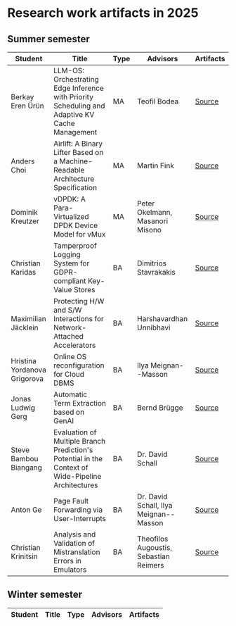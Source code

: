 # Research work artifacts in 2025

## Summer semester

| Student                           | Title                                                                                     | Type | Advisors                                 | Artifacts                                                     |
| --------------------------------- | ----------------------------------------------------------------------------------------- | ---- | ---------------------------------------- | ------------------------------------------------------------- |
| Berkay Eren Ürün                  | LLM-OS: Orchestrating Edge Inference with Priority Scheduling and Adaptive KV Cache Management | MA | Teofil Bodea                          | [Source](/archive/2025/summer/msc_berkay_eren_ueruen)
| Anders Choi                  | Airlift: A Binary Lifter Based on a Machine-Readable Architecture Specification | MA | Martin Fink                          | [Source](/archive/2025/summer/msc_choi)
| Dominik Kreutzer                  | vDPDK: A Para-Virtualized DPDK Device Model for vMux                                      | MA   | Peter Okelmann, Masanori Misono          | [Source](/archive/2025/summer/msc_kreutzer)                   |
| Christian Karidas | Tamperproof Logging System for GDPR-compliant Key-Value Stores | BA | Dimitrios Stavrakakis | [Source](/archive/2025/summer/bsc_karidas/) |
| Maximilian Jäcklein | Protecting H/W and S/W Interactions for Network-Attached Accelerators | BA | Harshavardhan Unnibhavi | [Source](/archive/2025/summer/bsc_jaecklein) |
| Hristina Yordanova Grigorova | Online OS reconfiguration for Cloud DBMS | BA | Ilya Meignan--Masson | [Source](/archive/2025/summer/bsc_grigorova) | 
| Jonas Ludwig Gerg | Automatic Term Extraction based on GenAI | BA | Bernd Brügge | [Source](summer/bsc_gerg)   
| Steve Bambou Biangang | Evaluation of Multiple Branch Prediction's Potential in the Context of Wide-Pipeline Architectures | BA | Dr. David Schall | [Source](/archive/2025/summer/bsc_bambou) |
| Anton Ge                          | Page Fault Forwarding via User-Interrupts                                                 | BA   | Dr. David Schall, Ilya Meignan--Masson   | [Source](/archive/2025/summer/bsc_ge)                         |
| Christian Krinitsin               | Analysis and Validation of Mistranslation Errors in Emulators                             | BA   | Theofilos Augoustis, Sebastian Reimers   | [Source](/archive/2025/summer/bsc_krinitsin)                         |

## Winter semester

| Student                           | Title                                                                                     | Type | Advisors                                 | Artifacts                                                     |
| --------------------------------- | ----------------------------------------------------------------------------------------- | ---- | ---------------------------------------- | ------------------------------------------------------------- |
